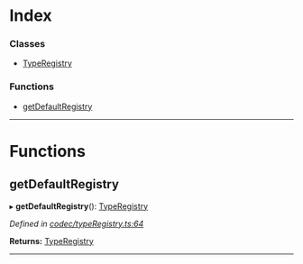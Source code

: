

# Index

### Classes

* [TypeRegistry](../classes/_codec_typeregistry_.typeregistry.md)

### Functions

* [getDefaultRegistry](_codec_typeregistry_.md#getdefaultregistry)

---

# Functions

<a id="getdefaultregistry"></a>

##  getDefaultRegistry

▸ **getDefaultRegistry**(): [TypeRegistry](../classes/_codec_typeregistry_.typeregistry.md)

*Defined in [codec/typeRegistry.ts:64](https://github.com/polkadot-js/api/blob/98fd991/packages/types/src/codec/typeRegistry.ts#L64)*

**Returns:** [TypeRegistry](../classes/_codec_typeregistry_.typeregistry.md)

___

